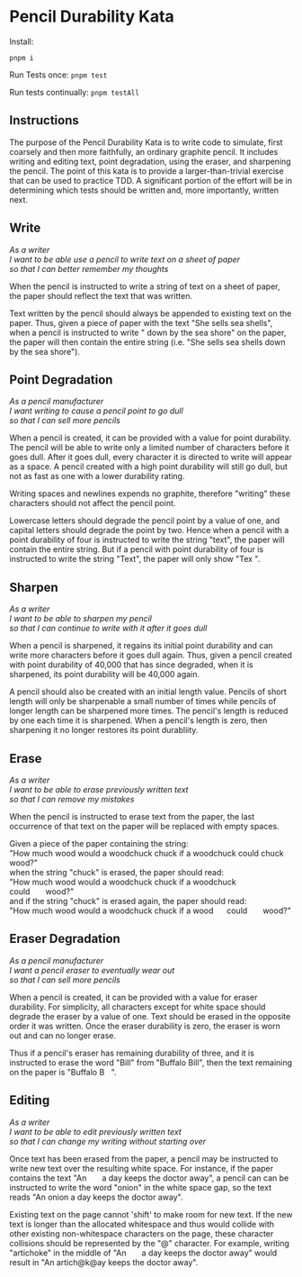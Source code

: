 # Pencil Durability Kata

Install:
```
pnpm i
```

Run Tests once:
`pnpm test`

Run tests continually:
`pnpm testAll`

## Instructions
The purpose of the Pencil Durability Kata is to write code to simulate, first coarsely and then more faithfully, an ordinary graphite pencil. It includes writing and editing text, point degradation, using the eraser, and sharpening the pencil. The point of this kata is to provide a larger-than-trivial exercise that can be used to practice TDD. A significant portion of the effort will be in determining which tests should be written and, more importantly, written next.

## Write
*As a writer  
I want to be able use a pencil to write text on a sheet of paper  
so that I can better remember my thoughts*

When the pencil is instructed to write a string of text on a sheet of paper, the paper should reflect the text that was written.

Text written by the pencil should always be appended to existing text on the paper. Thus, given a piece of paper with the text "She sells sea shells", when a pencil is instructed to write "&nbsp;down by the sea shore" on the paper, the paper will then contain the entire string (i.e. "She sells sea shells down by the sea shore").


## Point Degradation
*As a pencil manufacturer  
I want writing to cause a pencil point to go dull  
so that I can sell more pencils*

When a pencil is created, it can be provided with a value for point durability.  The pencil will be able to write only a limited number of characters before it goes dull. After it goes dull, every character it is directed to write will appear as a space. A pencil created with a high point durability will still go dull, but not as fast as one with a lower durability rating.

Writing spaces and newlines expends no graphite, therefore "writing" these characters should not affect the pencil point.

Lowercase letters should degrade the pencil point by a value of one, and capital letters should degrade the point by two.  Hence when a pencil with a point durability of four is instructed to write the string "text", the paper will contain the entire string.  But if a pencil with point durability of four is instructed to write the string "Text", the paper will only show "Tex&nbsp;".


## Sharpen
*As a writer  
I want to be able to sharpen my pencil  
so that I can continue to write with it after it goes dull*

When a pencil is sharpened, it regains its initial point durability and can write more characters before it goes dull again.  Thus, given a pencil created with point durability of 40,000 that has since degraded, when it is sharpened, its point durability will be 40,000 again.

A pencil should also be created with an initial length value. Pencils of short length will only be sharpenable a small number of times while pencils of longer length can be sharpened more times.  The pencil's length is reduced by one each time it is sharpened.  When a pencil's length is zero, then sharpening it no longer restores its point durabliity.


## Erase
*As a writer  
I want to be able to erase previously written text  
so that I can remove my mistakes*

When the pencil is instructed to erase text from the paper, the last occurrence of that text on the paper will be replaced with empty spaces.

Given a piece of the paper containing the string:  
"How much wood would a woodchuck chuck if a woodchuck could chuck wood?"  
when the string "chuck" is erased, the paper should read:  
"How much wood would a woodchuck chuck if a woodchuck could&nbsp;&nbsp;&nbsp;&nbsp;&nbsp;&nbsp;&nbsp;wood?"    
and if the string "chuck" is erased again, the paper should read:  
"How much wood would a woodchuck chuck if a wood&nbsp;&nbsp;&nbsp;&nbsp;&nbsp;&nbsp;could&nbsp;&nbsp;&nbsp;&nbsp;&nbsp;&nbsp;&nbsp;wood?"


## Eraser Degradation
*As a pencil manufacturer  
I want a pencil eraser to eventually wear out  
so that I can sell more pencils*

When a pencil is created, it can be provided with a value for eraser durability.  For simplicity, all characters except for white space should degrade the eraser by a value of one.  Text should be erased in the opposite order it was written.  Once the eraser durability is zero, the eraser is worn out and can no longer erase.

Thus if a pencil's eraser has remaining durability of three, and it is instructed to erase the word "Bill" from "Buffalo Bill", then the text remaining on the paper is "Buffalo B&nbsp;&nbsp;&nbsp;".


## Editing
*As a writer  
I want to be able to edit previously written text  
so that I can change my writing without starting over*

Once text has been erased from the paper, a pencil may be instructed to write new text over the resulting white space.  For instance, if the paper contains the text "An&nbsp;&nbsp;&nbsp;&nbsp;&nbsp;&nbsp;&nbsp;a day keeps the doctor away", a pencil can can be instructed to write the word "onion" in the white space gap, so the text reads "An onion a day keeps the doctor away".

Existing text on the page cannot 'shift' to make room for new text.  If the new text is longer than the allocated whitespace and thus would collide with other existing non-whitespace characters on the page, these character collisions should be represented by the "@" character.  For example, writing "artichoke" in the middle of "An&nbsp;&nbsp;&nbsp;&nbsp;&nbsp;&nbsp;&nbsp;a day keeps the doctor away" would result in "An artich@k@ay keeps the doctor away".